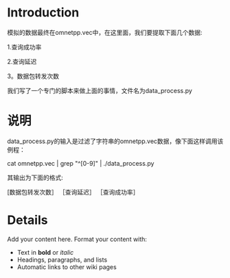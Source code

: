 # Introduction #

模拟的数据最终在omnetpp.vec中，在这里面，我们要提取下面几个数据:

1.查询成功率

2.查询延迟

3。数据包转发次数

我们写了一个专门的脚本来做上面的事情，文件名为data\_process.py

# 说明 #
data\_process.py的输入是过滤了字符串的omnetpp.vec数据，像下面这样调用该例程：

cat omnetpp.vec | grep "^[0-9]" | ./data\_process.py

其输出为下面的格式:

[数据包转发次数］    ［查询延迟］     ［查询成功率］

# Details #

Add your content here.  Format your content with:
  * Text in **bold** or _italic_
  * Headings, paragraphs, and lists
  * Automatic links to other wiki pages